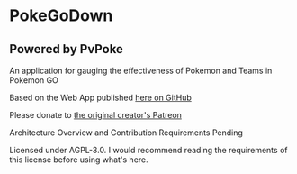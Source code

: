 # PokeGoDown
## Powered by PvPoke
An application for gauging the effectiveness of Pokemon and Teams in Pokemon GO

Based on the Web App published [here on GitHub](https://github.com/pvpoke/pvpoke)

Please donate to [the original creator's Patreon](https://www.patreon.com/user?u=16528512)

Architecture Overview and Contribution Requirements Pending

Licensed under AGPL-3.0. I would recommend reading the requirements of this license before using what's here.
